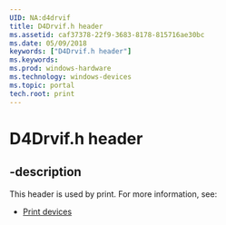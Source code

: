 ```yaml
---
UID: NA:d4drvif
title: D4Drvif.h header
ms.assetid: caf37378-22f9-3683-8178-815716ae30bc
ms.date: 05/09/2018
keywords: ["D4Drvif.h header"]
ms.keywords: 
ms.prod: windows-hardware
ms.technology: windows-devices
ms.topic: portal
tech.root: print
---
```


# D4Drvif.h header


## -description


This header is used by print. For more information, see:

- [Print devices](../_print/index.md)
